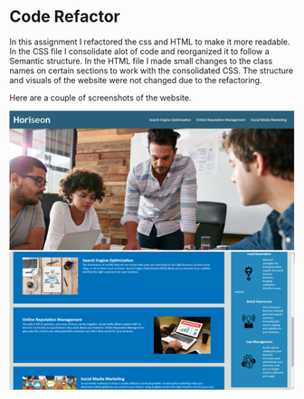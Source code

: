 # Code Refactor 

In this assignment I refactored the css and HTML to make it more readable.
In the CSS file I consolidate alot of code and reorganized it to follow a Semantic structure.
In the HTML file I made small changes to the class names on certain sections to work with the consolidated CSS.
The structure and visuals of the website were not changed due to the refactoring.

Here are a couple of screenshots of the website.

![image ](./public/Develop/assets/images/week1projectScreenshot1.png)
![image ](./public/Develop/assets/images/week1projectScreenshot2.png)
